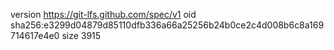 version https://git-lfs.github.com/spec/v1
oid sha256:e3299d04879d85110dfb336a66a25256b24b0ce2c4d008b6c8a169714617e4e0
size 3915
